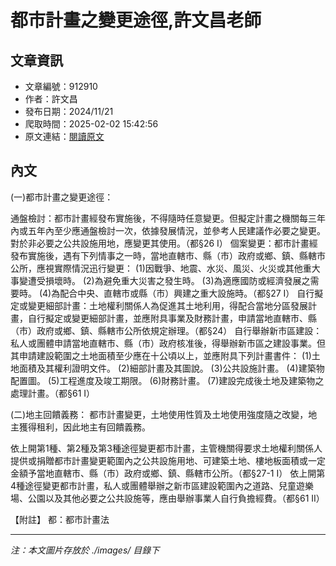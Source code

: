 # 都市計畫之變更途徑,許文昌老師

## 文章資訊
- 文章編號：912910
- 作者：許文昌
- 發布日期：2024/11/21
- 爬取時間：2025-02-02 15:42:56
- 原文連結：[閱讀原文](https://real-estate.get.com.tw/Columns/detail.aspx?no=912910)

## 內文
(一)都市計畫之變更途徑：

通盤檢討：都市計畫經發布實施後，不得隨時任意變更。但擬定計畫之機關每三年內或五年內至少應通盤檢討一次，依據發展情況，並參考人民建議作必要之變更。對於非必要之公共設施用地，應變更其使用。（都§26 I）
個案變更：都市計畫經發布實施後，遇有下列情事之一時，當地直轄市、縣（市）政府或鄉、鎮、縣轄市公所，應視實際情況迅行變更： (1)因戰爭、地震、水災、風災、火災或其他重大事變遭受損壞時。 (2)為避免重大災害之發生時。 (3)為適應國防或經濟發展之需要時。 (4)為配合中央、直轄市或縣（市）興建之重大設施時。（都§27 I）
自行擬定或變更細部計畫：土地權利關係人為促進其土地利用，得配合當地分區發展計畫，自行擬定或變更細部計畫，並應附具事業及財務計畫，申請當地直轄市、縣（市）政府或鄉、鎮、縣轄市公所依規定辦理。（都§24）
自行舉辦新市區建設：私人或團體申請當地直轄市、縣（市）政府核准後，得舉辦新市區之建設事業。但其申請建設範圍之土地面積至少應在十公頃以上，並應附具下列計畫書件： (1)土地面積及其權利證明文件。 (2)細部計畫及其圖說。 (3)公共設施計畫。 (4)建築物配置圖。 (5)工程進度及竣工期限。 (6)財務計畫。 (7)建設完成後土地及建築物之處理計畫。（都§61 I）

(二)地主回饋義務：
都市計畫變更，土地使用性質及土地使用強度隨之改變，地主獲得租利，因此地主有回饋義務。

依上開第1種、第2種及第3種途徑變更都市計畫，主管機關得要求土地權利關係人提供或捐贈都市計畫變更範圍內之公共設施用地、可建築土地、樓地板面積或一定金額予當地直轄市、縣（市）政府或鄉、鎮、縣轄市公所。（都§27-1 I）
依上開第4種途徑變更都市計畫，私人或團體舉辦之新市區建設範圍內之道路、兒童遊樂場、公園以及其他必要之公共設施等，應由舉辦事業人自行負擔經費。（都§61 II）

【附註】 都：都市計畫法

---
*注：本文圖片存放於 ./images/ 目錄下*
